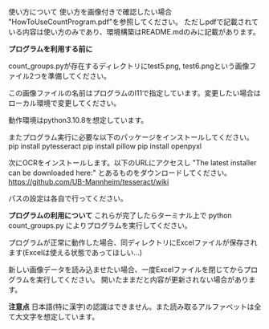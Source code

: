 使い方について
使い方を画像付きで確認したい場合 "HowToUseCountProgram.pdf"を参照してください。
ただしpdfで記載されている内容は使い方のみであり、環境構築はREADME.mdのみに記載があります。

**プログラムを利用する前に**

count_groups.pyが存在するディレクトリにtest5.png, test6.pngという画像ファイル2つを準備してください。

この画像ファイルの名前はプログラムのl11で指定しています。変更したい場合はローカル環境で変更してください。

動作環境はpython3.10.8を想定しています。

またプログラム実行に必要な以下のパッケージをインストールしてください。
pip install pytesseract
pip install pillow
pip install openpyxl

次にOCRをインストールします。以下のURLにアクセスし
"The latest installer can be downloaded here:"
とあるものをダウンロードしてください。
https://github.com/UB-Mannheim/tesseract/wiki

パスの設定は各自で行ってください。

**プログラムの利用について**
これらが完了したらターミナル上で
python count_groups.py
によりプログラムを実行してください。

プログラムが正常に動作した場合、同ディレクトリにExcelファイルが保存されます(Excelは使える状態であってほしい...)

新しい画像データを読み込ませたい場合、一度Excelファイルを閉じてからプログラムを実行してください。
開いたままだと内容が更新されない場合があります。

**注意点**
日本語(特に漢字)の認識はできません。また読み取るアルファベットは全て大文字を想定しています。




